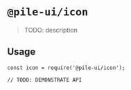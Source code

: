 # `@pile-ui/icon`

> TODO: description

## Usage

```
const icon = require('@pile-ui/icon');

// TODO: DEMONSTRATE API
```
